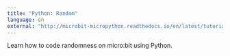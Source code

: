 ```yaml
---
title: "Python: Random"
language: en
external: "http://microbit-micropython.readthedocs.io/en/latest/tutorials/random.html"
---
```


Learn how to code randomness on micro:bit using Python.
